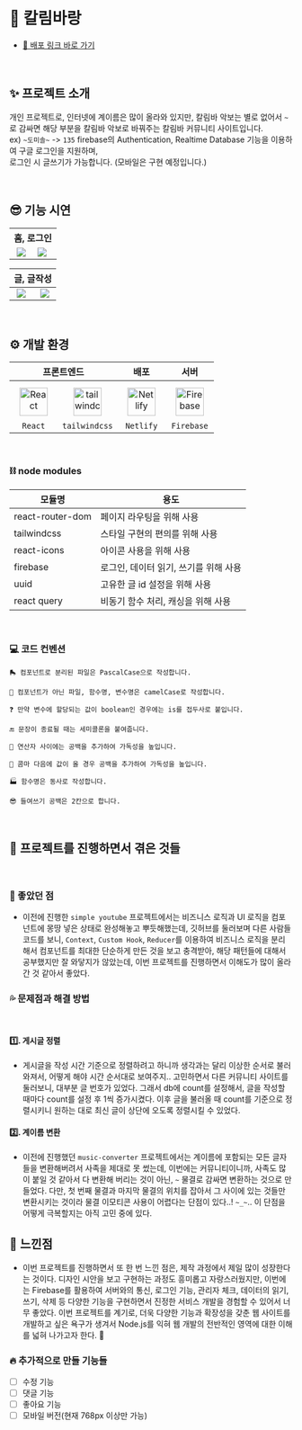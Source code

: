 # 🎵 칼림바랑

- [📎 배포 링크 바로 가기](https://main--with-kalimba.netlify.app/)

<br>

## ✨ 프로젝트 소개

개인 프로젝트로, 인터넷에 계이름은 많이 올라와 있지만, 칼림바 악보는 별로 없어서
`~`로 감싸면 해당 부분을 칼림바 악보로 바꿔주는 칼림바 커뮤니티 사이트입니다.<br>
ex) `~도미솔~` -> `135`
firebase의 Authentication, Realtime Database 기능을 이용하여 구글 로그인을 지원하며,<br> 로그인 시 글쓰기가 가능합니다. (모바일은 구현 예정입니다.)

<br>

## 😎 기능 시연

<table width="100%">
<tr>
    <th colspan="2">홈, 로그인</th>
</tr>

<tr>
    <td valign="top" align="center" width="50%">
    <img src="https://github.com/hsejsx/Kalimba/assets/108166730/1266c000-9722-4383-96f6-0d22775a0645"/>
    </td>
    <td valign="top" width="50%">
    <img src="https://github.com/hsejsx/Kalimba/assets/108166730/46bec67b-f007-49a7-b325-2684e8704a6e"/>
    </td>
</tr>
</table>

<table>
<tr>
      <thead>
            <th colspan="2">글, 글작성</th>
      </thead>
</tr>

<tr>
    <td valign="top" align="center">
    <img src="https://github.com/hsejsx/Kalimba/assets/108166730/2780735d-e50d-455c-818d-335aaa02ed93"/>
    </td>
    <td valign="top" align="center">
    <img src="https://github.com/hsejsx/Kalimba/assets/108166730/4986984e-aade-49fc-a6ec-48b417fbfd70"/>
    </td>
</tr>
</table>

<br>

## ⚙️ 개발 환경

<table>
      <thead align="center">
        <tr>
          <th colspan="2" style="text-align:center;"><span style="font-size:16px;">프론트엔드</span></th>
          <th style="text-align:center;"><span style="font-size:16px">배포</span></th>
          <th style="text-align:center;"><span style="font-size:16px">서버</span></th>
        </tr>
      </thead>
      <tbody>
        <tr>
          <td align="center" style="text-align:center;">
            <a href="https://reactjs.org/" target="_blank"><img style="margin: 10px" src="https://noticon-static.tammolo.com/dgggcrkxq/image/upload/v1579667701/noticon/basd2y5bygpkqjiixuqy.png" alt="React" height="50" /></a>
            <br>
            <code>React</code>
          </td>
          <td align="center" style="text-align:center; margin: 0 auto;">
            <a href="https://tailwindcss.com/" target="_blank"><img style="margin: 10px" src="https://profilinator.rishav.dev/skills-assets/tailwindcss.svg" alt="tailwindcss" height="50" /></a>
            <br>
            <code>tailwindcss</code>
          </td>
          <td align="center" style="text-align:center;">
            <a href="https://www.netlify.com/" target="_blank"><img style="margin: 10px" src="https://noticon-static.tammolo.com/dgggcrkxq/image/upload/v1569039210/noticon/yubwjrkj43jpneajrdii.png" alt="Netlify" height="50" /></a>
            <br>
            <code>Netlify</code>
          </td>
          <td align="center" style="text-align:center;">
            <a href="https://firebase.google.com/" target="_blank"><img style="margin: 10px" src="https://profilinator.rishav.dev/skills-assets/firebase.png" alt="Firebase" height="50" /></a>
            <br>
            <code>Firebase</code>
          </td>
        </tr>
      </tbody>
</table>

<br>

### ⛓️ node modules

| 모듈명           | 용도                                  |
| ---------------- | ------------------------------------- |
| react-router-dom | 페이지 라우팅을 위해 사용             |
| tailwindcss      | 스타일 구현의 편의를 위해 사용        |
| react-icons      | 아이콘 사용을 위해 사용               |
| firebase         | 로그인, 데이터 읽기, 쓰기를 위해 사용 |
| uuid             | 고유한 글 id 설정을 위해 사용         |
| react query      | 비동기 함수 처리, 캐싱을 위해 사용    |

<br>

### 💻 코드 컨벤션

```
🛼 컴포넌트로 분리된 파일은 PascalCase으로 작성합니다.

🐫 컴포넌트가 아닌 파일, 함수명, 변수명은 camelCase로 작성합니다.

❓ 만약 변수에 할당되는 값이 boolean인 경우에는 is를 접두사로 붙입니다.

🔚 문장이 종료될 때는 세미콜론을 붙여줍니다.

🧮 연산자 사이에는 공백을 추가하여 가독성을 높입니다.

📠 콤마 다음에 값이 올 경우 공백을 추가하여 가독성을 높입니다.

🏭 함수명은 동사로 작성합니다.

😎 들여쓰기 공백은 2칸으로 합니다.
```

<br>

## 🤗 프로젝트를 진행하면서 겪은 것들

<br>

### 💖 좋았던 점

- 이전에 진행한 `simple youtube` 프로젝트에서는 비즈니스 로직과 UI 로직을 컴포넌트에 몽땅 넣은 상태로 완성해놓고 뿌듯해했는데, 깃허브를 둘러보며 다른 사람들 코드를 보니, `Context`, `Custom Hook`, `Reducer`를 이용하여 비즈니스 로직을 분리해서 컴포넌트를 최대한 단순하게 만든 것을 보고 충격받아, 해당 패턴들에 대해서 공부했지만 잘 와닿지가 않았는데, 이번 프로젝트를 진행하면서 이해도가 많이 올라간 것 같아서 좋았다.

### 💦 문제점과 해결 방법

<br>

#### 1️⃣. 게시글 정렬

- 게시글을 작성 시간 기준으로 정렬하려고 하니까 생각과는 달리 이상한 순서로 불러와져서, 어떻게 해야 시간 순서대로 보여주지.. 고민하면서 다른 커뮤니티 사이트를 둘러보니, 대부분 글 번호가 있었다. 그래서 db에 count를 설정해서, 글을 작성할 때마다 count를 설정 후 1씩 증가시켰다. 이후 글을 불러올 때 count를 기준으로 정렬시키니 원하는 대로 최신 글이 상단에 오도록 정렬시킬 수 있었다.

#### 2️⃣. 계이름 변환

- 이전에 진행했던 `music-converter` 프로젝트에서는 계이름에 포함되는 모든 글자들을 변환해버려서 사족을 제대로 못 썼는데, 이번에는 커뮤니티이니까, 사족도 많이 붙일 것 같아서 다 변환해 버리는 것이 아닌, `~` 물결로 감싸면 변환하는 것으로 만들었다. 다만, 첫 번째 물결과 마지막 물결의 위치를 잡아서 그 사이에 있는 것들만 변환시키는 것이라 물결 이모티콘 사용이 어렵다는 단점이 있다..! `~_~`.. 이 단점을 어떻게 극복할지는 아직 고민 중에 있다.

## 💭 느낀점

- 이번 프로젝트를 진행하면서 또 한 번 느낀 점은, 제작 과정에서 제일 많이 성장한다는 것이다. 디자인 시안을 보고 구현하는 과정도 흥미롭고 자랑스러웠지만, 이번에는 Firebase를 활용하여 서버와의 통신, 로그인 기능, 관리자 체크, 데이터의 읽기, 쓰기, 삭제 등 다양한 기능을 구현하면서 진정한 서비스 개발을 경험할 수 있어서 너무 좋았다. 이번 프로젝트를 계기로, 더욱 다양한 기능과 확장성을 갖춘 웹 사이트를 개발하고 싶은 욕구가 생겨서 Node.js를 익혀 웹 개발의 전반적인 영역에 대한 이해를 넓혀 나가고자 한다. 💪

### 🔥 추가적으로 만들 기능들

- [ ] 수정 기능
- [ ] 댓글 기능
- [ ] 좋아요 기능
- [ ] 모바일 버전(현재 768px 이상만 가능)
